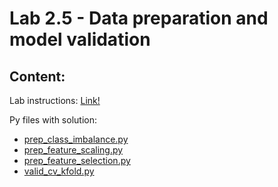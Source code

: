 # Lab 2.5 - Data preparation and model validation

## Content:

Lab instructions: [Link!](http://home.agh.edu.pl/~mdig/dokuwiki/doku.php?id=teaching:courses:agh:weaiiib:inf:adv-ml:2018-19_l:labs:data_preparation_and_model_validation)  

Py files with solution:
  - [prep_class_imbalance.py](prep_class_imbalance.py)  
  - [prep_feature_scaling.py](prep_feature_scaling.py)  
  - [prep_feature_selection.py](prep_feature_selection.py)  
  - [valid_cv_kfold.py](valid_cv_kfold.py)  

